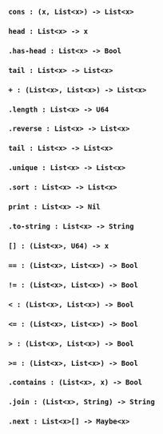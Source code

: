 <link rel="stylesheet" type="text/css" href="styles.css">

### `cons : (x, List<x>) -> List<x>`

### `head : List<x> -> x`

### `.has-head : List<x> -> Bool`

### `tail : List<x> -> List<x>`

### `+ : (List<x>, List<x>) -> List<x>`

### `.length : List<x> -> U64`

### `.reverse : List<x> -> List<x>`

### `tail : List<x> -> List<x>`

### `.unique : List<x> -> List<x>`

### `.sort : List<x> -> List<x>`

### `print : List<x> -> Nil`

### `.to-string : List<x> -> String`

### `[] : (List<x>, U64) -> x`

### `== : (List<x>, List<x>) -> Bool`

### `!= : (List<x>, List<x>) -> Bool`

### `< : (List<x>, List<x>) -> Bool`

### `<= : (List<x>, List<x>) -> Bool`

### `> : (List<x>, List<x>) -> Bool`

### `>= : (List<x>, List<x>) -> Bool`

### `.contains : (List<x>, x) -> Bool`

### `.join : (List<x>, String) -> String`

### `.next : List<x>[] -> Maybe<x>`
